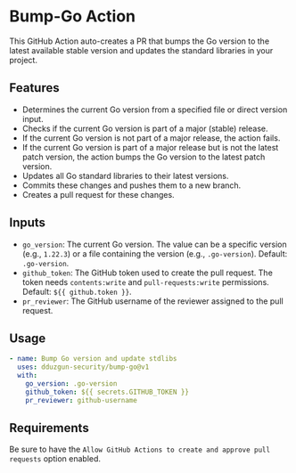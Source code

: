 # Bump-Go Action

This GitHub Action auto-creates a PR that bumps the Go version to the latest available stable version and updates the standard libraries in your project.

## Features

- Determines the current Go version from a specified file or direct version input.
- Checks if the current Go version is part of a major (stable) release.
- If the current Go version is not part of a major release, the action fails.
- If the current Go version is part of a major release but is not the latest patch version, the action bumps the Go version to the latest patch version.
- Updates all Go standard libraries to their latest versions.
- Commits these changes and pushes them to a new branch.
- Creates a pull request for these changes.

## Inputs

- `go_version`: The current Go version. The value can be a specific version (e.g., `1.22.3`) or a file containing the version (e.g., `.go-version`). Default: `.go-version`.
- `github_token`: The GitHub token used to create the pull request. The token needs `contents:write` and `pull-requests:write` permissions. Default: `${{ github.token }}`.
- `pr_reviewer`: The GitHub username of the reviewer assigned to the pull request.

## Usage

```yaml
- name: Bump Go version and update stdlibs
  uses: dduzgun-security/bump-go@v1
  with:
    go_version: .go-version
    github_token: ${{ secrets.GITHUB_TOKEN }}
    pr_reviewer: github-username
```

## Requirements

Be sure to have the `Allow GitHub Actions to create and approve pull requests` option enabled.
